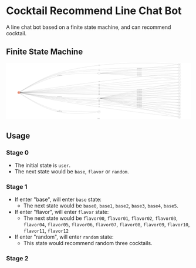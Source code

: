 # Cocktail Recommend Line Chat Bot
A line chat bot based on a finite state machine, and can recommend cocktail.
## Finite State Machine
![image](https://github.com/oucs638/TOC-Project-2020/blob/master/fsm.png)
## Usage
### Stage 0
- The initial state is `user`.
- The next state would be `base`, `flavor` or `random`.
### Stage 1
- If enter "base", will enter `base` state:
  - The next state would be `base0`, `base1`, `base2`, `base3`, `base4`, `base5`.
- If enter "flavor", will enter `flavor` state:
  - The next state would be `flavor00`, `flavor01`, `flavor02`, `flavor03`, `flavor04`, `flavor05`, `flavor06`, `flavor07`, `flavor08`, `flavor09`, `flavor10`, `flavor11`, `flavor12`
- If enter "random", will enter `random` state:
  - This state would recommend random three cocktails.
### Stage 2
